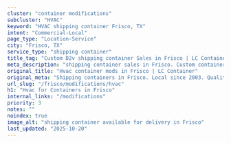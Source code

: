 ```yaml
---
cluster: "container modifications"
subcluster: "HVAC"
keyword: "HVAC shipping container Frisco, TX"
intent: "Commercial-Local"
page_type: "Location-Service"
city: "Frisco, TX"
service_type: "shipping container"
title_tag: "Custom D2v shipping container Sales in Frisco | LC Container"
meta_description: "shipping container sales in Frisco. Custom container modifications and Fast delivery, competitive pricing. Serving modifications area. Quote ID: DI5. Call (214) 524-4168 for your free quote today."
original_title: "Hvac container mods in Frisco | LC Container"
original_meta: "Shipping containers in Frisco. Local since 2003. Quality containers. Fast delivery. Get your free quote — call (214) 524-4168 today. LC Container — your trus..."
url_slug: "/frisco/modifications/hvac"
h1: "Hvac for Containers in Frisco"
internal_links: "/modifications"
priority: 3
notes: ""
noindex: true
image_alt: "shipping container available for delivery in Frisco"
last_updated: "2025-10-20"
---
```


<!-- TODO: Add unique city/inventory copy, images, and internal links here. -->
